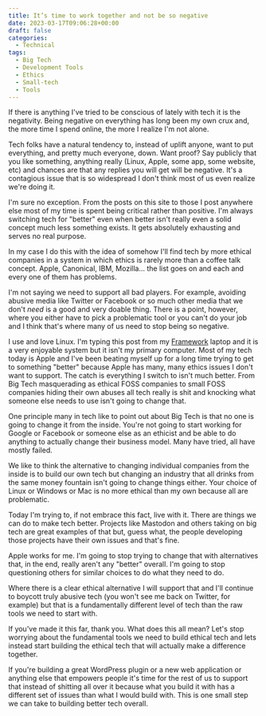 ```yaml
---
title: It’s time to work together and not be so negative
date: 2023-03-17T09:06:28+00:00
draft: false
categories:
  - Technical
tags:
  - Big Tech
  - Development Tools
  - Ethics
  - Small-tech
  - Tools
---
```


If there is anything I've tried to be conscious of lately with tech it is the negativity. Being negative on everything has long been my own crux and, the more time I spend online, the more I realize I'm not alone.

Tech folks have a natural tendency to, instead of uplift anyone, want to put everything, and pretty much everyone, down. Want proof? Say publicly that you like something, anything really (Linux, Apple, some app, some website, etc) and chances are that any replies you will get will be negative. It's a contagious issue that is so widespread I don't think most of us even realize we're doing it.

I'm sure no exception. From the posts on this site to those I post anywhere else most of my time is spent being critical rather than positive. I'm always switching tech for "better" even when better isn't really even a solid concept much less something exists. It gets absolutely exhausting and serves no real purpose.

In my case I do this with the idea of somehow I'll find tech by more ethical companies in a system in which ethics is rarely more than a coffee talk concept. Apple, Canonical, IBM, Mozilla... the list goes on and each and every one of them has problems.

I'm not saying we need to support all bad players. For example, avoiding abusive media like Twitter or Facebook or so much other media that we don't _need_ is a good and very doable thing. There is a point, however, where you either have to pick a problematic tool or you can't do your job and I think that's where many of us need to stop being so negative.

I use and love Linux. I'm typing this post from my [Framework][1] laptop and it is a very enjoyable system but it isn't my primary computer. Most of my tech today is Apple and I've been beating myself up for a long time trying to get to something "better" because Apple has many, many ethics issues I don't want to support. The catch is everything I switch to isn't much better. From Big Tech masquerading as ethical FOSS companies to small FOSS companies hiding their own abuses all tech really is shit and knocking what someone else needs to use isn't going to change that.

One principle many in tech like to point out about Big Tech is that no one is going to change it from the inside. You're not going to start working for Google or Facebook or someone else as an ethicist and be able to do anything to actually change their business model. Many have tried, all have mostly failed.

We like to think the alternative to changing individual companies from the inside is to build our own tech but changing an industry that all drinks from the same money fountain isn't going to change things either. Your choice of Linux or Windows or Mac is no more ethical than my own because all are problematic.

Today I'm trying to, if not embrace this fact, live with it. There are things we can do to make tech better. Projects like Mastodon and others taking on big tech are great examples of that but, guess what, the people developing those projects have their own issues and that's fine.

Apple works for me. I'm going to stop trying to change that with alternatives that, in the end, really aren't any "better" overall. I'm going to stop questioning others for similar choices to do what they need to do.

Where there is a clear ethical alternative I will support that and I'll continue to boycott truly abusive tech (you won't see me back on Twitter, for example) but that is a fundamentally different level of tech than the raw tools we need to start with.

If you've made it this far, thank you. What does this all mean? Let's stop worrying about the fundamental tools we need to build ethical tech and lets instead start building the ethical tech that will actually make a difference together.

If you're building a great WordPress plugin or a new web application or anything else that empowers people it's time for the rest of us to support that instead of shitting all over it because what you build it with has a different set of issues than what I would build with. This is one small step we can take to building better tech overall.

 [1]: https://frame.work